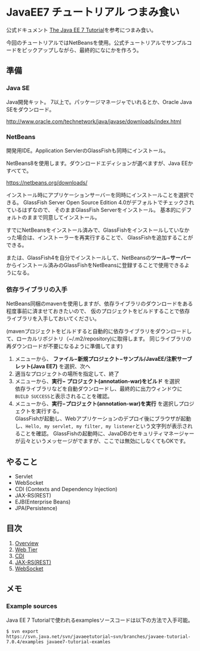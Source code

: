 JavaEE7 チュートリアル つまみ食い
================================

公式ドキュメント [The Java EE 7 Tutorial](http://docs.oracle.com/javaee/7/tutorial/doc/home.htm)を参考につまみ食い。

今回のチュートリアルではNetBeansを使用。公式チュートリアルでサンプルコードをピックアップしながら、最終的になにかを作ろう。


準備
-------

### Java SE 
Java開発キット。 7以上で。パッケージマネージャでいれるとか、Oracle Java SEをダウンロード。

<http://www.oracle.com/technetwork/java/javase/downloads/index.html>

### NetBeans

開発用IDE。Application ServlerのGlassFishも同時にインストール。

NetBeans8を使用します。ダウンロードエディションが選べますが、Java EEかすべてで。

<https://netbeans.org/downloads/>

インストール時にアプリケーションサーバーを同時にインストールことを選択できる。
GlassFish Server Open Source Edition 4.0がデフォルトでチェックされているはずなので、
そのままGlassFish Serverをインストール。
基本的にデフォルトのままで同意してインストール。

すでにNetBeansをインストール済みで、GlassFishをインストールしていなかった場合は、インストーラーを再実行することで、
GlassFishを追加することができる。

または、GlassFish4を自分でインストールして、NetBeansの**ツール−サーバー**からインストール済みのGlassFishをNetBeansに登録することで使用できるようになる。



### 依存ライブラリの入手

NetBeans同梱のmavenを使用しますが、依存ライブラリのダウンロードをある程度事前に済ませておきたいので、
仮のプロジェクトをビルドすることで依存ライブラリを入手しておいてください。

(mavenプロジェクトをビルドすると自動的に依存ライブラリをダウンロードして、ローカルリポジトリ（~/.m2/repository)に取得します。
同じライブラリの再ダウンロードが不要になるように準備してます)

1. メニューから、 **ファイル−新規プロジェクト−サンプル/JavaEE/注釈サーブレット(Java EE7)** を選択、次へ
2. 適当なプロジェクトの場所を指定して、終了
3. メニューから、**実行− プロジェクト(annotation-war)をビルド** を選択  
依存ライブラリなどを自動ダウンロードし、最終的に出力ウィンドウに`BUILD SUCCESS`と表示されることを確認。
4. メニューから、**実行−プロジェクト(annotation-war)を実行** を選択しプロジェクトを実行する。  
GlassFishが起動し、Webアプリケーションのデプロイ後にブラウザが起動し、`Hello, my servlet, my filter, my listener`という文字列が表示されることを確認。
GlassFishの起動時に、JavaDBのセキュリティマネージャーが云々というメッセージがでますが、ここでは無効にしなくてもOKです。

やること
--------

- Servlet
- WebSocket
- CDI (Contexts and Dependency Injection)
- JAX-RS(REST)
- EJB(Enterprise Beans)
- JPA(Persistence)

目次
--------

1. [Overview](01.Overview.md)
2. [Web Tier](02.WebTier.md)
3. [CDI](03.CDI.md)
4. [JAX-RS(REST)](04.JAX-RS.md)
5. [WebSocket](05.WebSocket.md)

メモ
--------

### Example sources
Java EE 7 Tutorialで使われるexamplesソースコードは以下の方法で入手可能。

    $ svn export https://svn.java.net/svn/javaeetutorial~svn/branches/javaee-tutorial-7.0.4/examples javaee7-tutorial-examles


